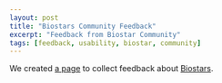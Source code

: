 ```yaml
---
layout: post
title: "Biostars Community Feedback"
excerpt: "Feedback from Biostar Community"
tags: [feedback, usability, biostar, community]
---
```


We created [a page](https://www.biostars.org/p/99956/) to collect feedback about [Biostars](https://www.biostars.org).
